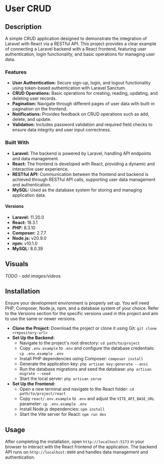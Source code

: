 # User CRUD

## Description

A simple CRUD application designed to demonstrate the integration of Laravel with React via a RESTful API. This project provides a clear example of connecting a Laravel backend with a React frontend, featuring user authentication, login functionality, and basic operations for managing user data.

### Features

- **User Authentication:** Secure sign-up, login, and logout functionality using token-based authentication with Laravel Sanctum.
- **CRUD Operations:** Basic operations for creating, reading, updating, and deleting user records.
- **Pagination:** Navigate through different pages of user data with built-in pagination on the frontend.
- **Notifications:** Provides feedback on CRUD operations such as add, delete, and update.
- **Validation:** Includes password validation and required field checks to ensure data integrity and user input correctness.

### Built With

- **Laravel:** The backend is powered by Laravel, handling API endpoints and data management.
- **React:** The frontend is developed with React, providing a dynamic and interactive user experience.
- **RESTful API:** Communication between the frontend and backend is achieved through RESTful API calls, supporting user data management and authentication.
- **MySQL:** Used as the database system for storing and managing application data.

#### Versions

- **Laravel:** 11.20.0
- **React:** 18.3.1
- **PHP:** 8.3.10
- **Composer:** 2.7.7
- **Node.js:** v20.9.0
- **npm:** v10.1.0
- **MySQL:** 8.0.39

## Visuals

*TODO - add images/videos.*

## Installation

Ensure your development environment is properly set up. You will need PHP, Composer, Node.js, npm, and a database system of your choice. Refer to the Versions section for the specific versions used in this project and aim to use the same or newer versions.

- **Clone the Project:** Download the project or clone it using Git: `git clone <repository-url>`
- **Set Up the Backend:**
    - Navigate to the project's root directory: `cd path/to/project`
    - Copy `.env.example` to `.env` and configure the database credentials: `cp .env.example .env`
    - Install PHP dependencies using Composer: `composer install`
    - Generate the application key: `php artisan key:generate --ansi`
    - Run the database migrations and seed the database: `php artisan migrate --seed`
    - Start the local server: `php artisan serve`
- **Set Up the Frontend:**
    - Open a new terminal and navigate to the React folder: `cd path/to/project/react`
    - Copy `react/.env.example` to `.env` and adjust the `VITE_API_BASE_URL` parameter: `cp .env.example .env`
    - Install Node.js dependencies: `npm install`
    - Start the Vite server for React: `npm run dev`

## Usage

After completing the installation, open `http://localhost:5173` in your browser to interact with the React frontend of the application. The backend API runs on `http://localhost:8000` and handles data management and authentication.
